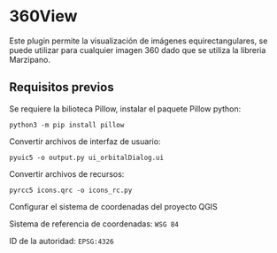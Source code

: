 # 360View
Este plugin permite la visualización de imágenes equirectangulares, se puede utilizar para cualquier imagen 360 dado que se utiliza la libreria Marzipano.

## Requisitos previos
Se requiere la bilioteca Pillow, instalar el paquete Pillow python:

`python3 -m pip install pillow`

Convertir archivos de interfaz de usuario:

`pyuic5 -o output.py ui_orbitalDialog.ui`

Convertir archivos de recursos:

`pyrcc5 icons.qrc -o icons_rc.py`

Configurar el sistema de coordenadas del proyecto QGIS

Sistema de referencia de coordenadas: `WSG 84`

ID de la autoridad: `EPSG:4326`
